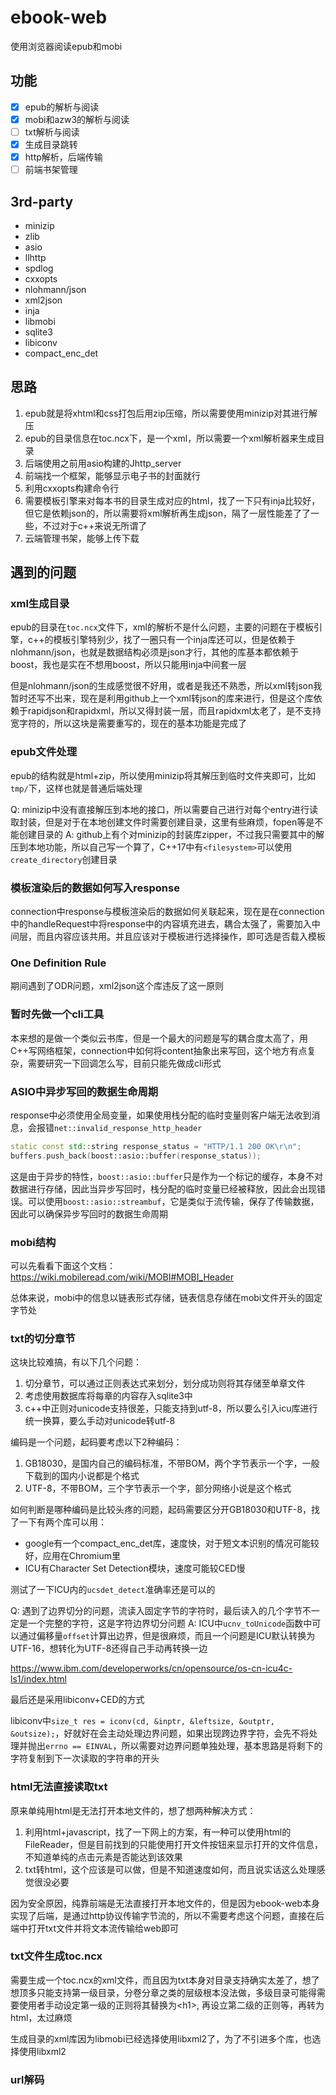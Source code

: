 # ebook-web

使用浏览器阅读epub和mobi

## 功能

- [x] epub的解析与阅读
- [x] mobi和azw3的解析与阅读
- [ ] txt解析与阅读
- [x] 生成目录跳转
- [x] http解析，后端传输
- [ ] 前端书架管理

## 3rd-party

- minizip
- zlib
- asio
- llhttp
- spdlog
- cxxopts
- nlohmann/json
- xml2json
- inja
- libmobi
- sqlite3
- libiconv
- compact_enc_det


## 思路

1. epub就是将xhtml和css打包后用zip压缩，所以需要使用minizip对其进行解压
2. epub的目录信息在toc.ncx下，是一个xml，所以需要一个xml解析器来生成目录
3. 后端使用之前用asio构建的Jhttp_server
4. 前端找一个框架，能够显示电子书的封面就行
5. 利用cxxopts构建命令行
6. 需要模板引擎来对每本书的目录生成对应的html，找了一下只有inja比较好，但它是依赖json的，所以需要将xml解析再生成json，隔了一层性能差了了一些，不过对于c++来说无所谓了
7. 云端管理书架，能够上传下载

## 遇到的问题

### xml生成目录

epub的目录在`toc.ncx`文件下，xml的解析不是什么问题，主要的问题在于模板引擎，c++的模板引擎特别少，找了一圈只有一个inja库还可以，但是依赖于nlohmann/json，也就是数据结构必须是json才行，其他的库基本都依赖于boost，我也是实在不想用boost，所以只能用inja中间套一层

但是nlohmann/json的生成感觉很不好用，或者是我还不熟悉，所以xml转json我暂时还写不出来，现在是利用github上一个xml转json的库来进行，但是这个库依赖于rapidjson和rapidxml，所以又得封装一层，而且rapidxml太老了，是不支持宽字符的，所以这块是需要重写的，现在的基本功能是完成了

### epub文件处理

epub的结构就是html+zip，所以使用minizip将其解压到临时文件夹即可，比如`tmp/`下，这样也就是普通后端处理

Q: minizip中没有直接解压到本地的接口，所以需要自己进行对每个entry进行读取封装，但是对于在本地创建文件时需要创建目录，这里有些麻烦，fopen等是不能创建目录的
A: github上有个对minizip的封装库zipper，不过我只需要其中的解压到本地功能，所以自己写一个算了，C++17中有`<filesystem>`可以使用`create_directory`创建目录

### 模板渲染后的数据如何写入response

connection中response与模板渲染后的数据如何关联起来，现在是在connection中的handleRequest中将response中的内容填充进去，耦合太强了，需要加入中间层，而且内容应该共用。并且应该对于模板进行选择操作，即可选是否载入模板

### One Definition Rule

期间遇到了ODR问题，xml2json这个库违反了这一原则

### 暂时先做一个cli工具

本来想的是做一个类似云书库，但是一个最大的问题是写的耦合度太高了，用C++写网络框架，connection中如何将content抽象出来写回，这个地方有点复杂，需要研究一下回调怎么写，目前只能先做成cli形式

### ASIO中异步写回的数据生命周期

response中必须使用全局变量，如果使用栈分配的临时变量则客户端无法收到消息，会报错`net::invalid_response_http_header`

```cpp
static const std::string response_status = "HTTP/1.1 200 OK\r\n";
buffers.push_back(boost::asio::buffer(response_status));
```

这是由于异步的特性，`boost::asio::buffer`只是作为一个标记的缓存，本身不对数据进行存储，因此当异步写回时，栈分配的临时变量已经被释放，因此会出现错误。可以使用`boost::asio::streambuf`，它是类似于流传输，保存了传输数据，因此可以确保异步写回时的数据生命周期

### mobi结构

可以先看看下面这个文档：
https://wiki.mobileread.com/wiki/MOBI#MOBI_Header

总体来说，mobi中的信息以链表形式存储，链表信息存储在mobi文件开头的固定字节处

### txt的切分章节

这块比较难搞，有以下几个问题：

1. 切分章节，可以通过正则表达式来划分，划分成功则将其存储至单章文件
2. 考虑使用数据库将每章的内容存入sqlite3中
3. c++中正则对unicode支持很差，只能支持到utf-8，所以要么引入icu库进行统一换算，要么手动对unicode转utf-8

编码是一个问题，起码要考虑以下2种编码：

1. GB18030，是国内自己的编码标准，不带BOM，两个字节表示一个字，一般下载到的国内小说都是个格式
2. UTF-8，不带BOM，三个字节表示一个字，部分网络小说是这个格式

如何判断是哪种编码是比较头疼的问题，起码需要区分开GB18030和UTF-8，找了一下有两个库可以用：

- google有一个compact_enc_det库，速度快，对于短文本识别的情况可能较好，应用在Chromium里
- ICU有Character Set Detection模块，速度可能较CED慢

测试了一下ICU内的`ucsdet_detect`准确率还是可以的

Q: 遇到了边界切分的问题，流读入固定字节的字符时，最后读入的几个字节不一定是一个完整的字符，这是字符边界切分问题
A: ICU中`ucnv_toUnicode`函数中可以通过偏移量`offset`计算出边界，但是很麻烦，而且一个问题是ICU默认转换为UTF-16，想转化为UTF-8还得自己手动再转换一边

https://www.ibm.com/developerworks/cn/opensource/os-cn-icu4c-ls1/index.html

最后还是采用libiconv+CED的方式

libiconv中`size_t res = iconv(cd, &inptr, &leftsize, &outptr, &outsize);`，好就好在会主动处理边界问题，如果出现跨边界字符，会先不将处理并抛出`errno == EINVAL`，所以需要对边界问题单独处理，基本思路是将剩下的字符复制到下一次读取的字符串的开头

### html无法直接读取txt

原来单纯用html是无法打开本地文件的，想了想两种解决方式：

1. 利用html+javascript，找了一下网上的方案，有一种可以使用html的FileReader，但是目前找到的只能使用打开文件按钮来显示打开的文件信息，不知道单纯的点击元素是否能达到该效果
2. txt转html，这个应该是可以做，但是不知道速度如何，而且说实话这么处理感觉很没必要

因为安全原因，纯靠前端是无法直接打开本地文件的，但是因为ebook-web本身实现了后端，是通过http协议传输字节流的，所以不需要考虑这个问题，直接在后端中打开txt文件并将文本流传输给web即可

### txt文件生成toc.ncx

需要生成一个toc.ncx的xml文件，而且因为txt本身对目录支持确实太差了，想了想顶多只能支持第一级目录，分卷分章之类的层级根本没法做，多级目录可能得需要使用者手动设定第一级的正则将其替换为\<h1>, 再设立第二级的正则等，再转为html，太过麻烦

生成目录的xml库因为libmobi已经选择使用libxml2了，为了不引进多个库，也选择使用libxml2

### url解码



